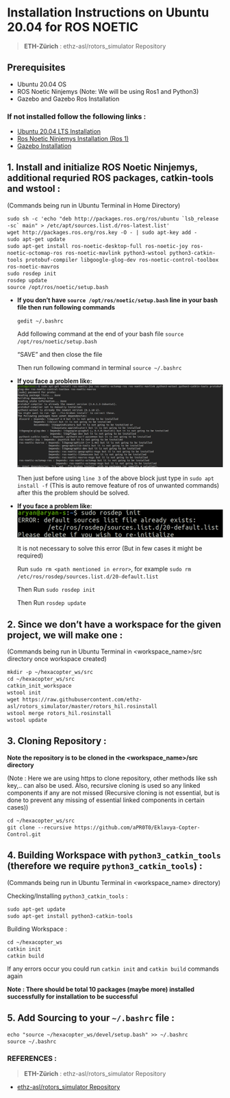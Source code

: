 # Installation Instructions on Ubuntu 20.04 for ROS NOETIC
> **ETH-Zürich** : ethz-asl/rotors_simulator Repository

## Prerequisites

- Ubuntu 20.04 OS
- ROS Noetic Ninjemys (Note: We will be using Ros1 and Python3)
- Gazebo and Gazebo Ros Installation

### If not installed follow the following links :

- [Ubuntu 20.04 LTS Installation](https://ubuntu.com/download/desktop "Ubuntu Installation")
- [Ros Noetic Ninjemys Installation (Ros 1) ](http://wiki.ros.org/noetic/Installation/Ubuntu "Ros Noetic Installation")
- [Gazebo Installation](https://classic.gazebosim.org/tutorials?tut=ros_installing&cat=connect_ros "Gazebo Installation Tutorial")



## 1. Install and initialize ROS Noetic Ninjemys, additional requried ROS packages, catkin-tools and wstool :

(Commands being run in Ubuntu Terminal in Home Directory)

```
sudo sh -c 'echo "deb http://packages.ros.org/ros/ubuntu `lsb_release -sc` main" > /etc/apt/sources.list.d/ros-latest.list'
wget http://packages.ros.org/ros.key -O - | sudo apt-key add -
sudo apt-get update
sudo apt-get install ros-noetic-desktop-full ros-noetic-joy ros-noetic-octomap-ros ros-noetic-mavlink python3-wstool python3-catkin-tools protobuf-compiler libgoogle-glog-dev ros-noetic-control-toolbox ros-noetic-mavros
sudo rosdep init
rosdep update
source /opt/ros/noetic/setup.bash
```

* **If you don’t have `source /opt/ros/noetic/setup.bash` line in your bash file then run following commands**

    `gedit ~/.bashrc`

    Add following command at the end of your bash file `source /opt/ros/noetic/setup.bash`

    “SAVE” and then close the file

    Then run following command in terminal `source ~/.bashrc`

* **If you face a problem like:**
![Error faced](./Installation_Dependencies.png "Error based on unmet dependencies")
    
    Then just before using `line 3` of the above block just type in `sudo apt install -f` (This is auto remove feature of ros of unwanted commands) after this the problem should be solved.


* **If you face a problem like:**
![Error faced](./source_file_exists.png "Source File Already Exists")
    
    It is not necessary to solve this error (But in few cases it might be required)

    Run `sudo rm <path mentioned in error>`, for example `sudo rm /etc/ros/rosdep/sources.list.d/20-default.list`

    Then Run `sudo rosdep init`

    Then Run `rosdep update`



## 2. Since we don’t have a workspace for the given project, we will make one :

(Commands being run in Ubuntu Terminal in <workspace_name>/src directory once workspace created)

```
mkdir -p ~/hexacopter_ws/src
cd ~/hexacopter_ws/src
catkin_init_workspace
wstool init
wget https://raw.githubusercontent.com/ethz-asl/rotors_simulator/master/rotors_hil.rosinstall
wstool merge rotors_hil.rosinstall
wstool update
```



## 3. Cloning Repository :

**Note the repository is to be cloned in the <workspace_name>/src directory**

(Note : Here we are using https to clone repository, other methods like ssh key,.. can also be used. Also, recursive cloning is used so any linked components if any are not missed (Recursive cloning is not essential, but is done to prevent any missing of essential linked components in certain cases))

```
cd ~/hexacopter_ws/src
git clone --recursive https://github.com/aPR0T0/Eklavya-Copter-Control.git
```



## 4. Building Workspace with `python3_catkin_tools` (therefore we require `python3_catkin_tools`) :

(Commands being run in Ubuntu Terminal in <workspace_name> directory)

Checking/Installing `python3_catkin_tools` :

```
sudo apt-get update
sudo apt-get install python3-catkin-tools
```

Building Workspace :

```
cd ~/hexacopter_ws
catkin init
catkin build
```

If any errors occur you could run `catkin init` and `catkin build` commands again

**Note : There should be total 10 packages (maybe more) installed successfully for installation to be successful**



## 5. Add Sourcing to your `~/.bashrc` file :

```
echo "source ~/hexacopter_ws/devel/setup.bash" >> ~/.bashrc
source ~/.bashrc
```


### REFERENCES :
> **ETH-Zürich** : ethz-asl/rotors_simulator Repository

- [ethz-asl/rotors_simulator Repository](https://ubuntu.com/download/desktophttps://github.com/ethz-asl/rotors_simulator.git "ethz-asl/rotors_simulator")
